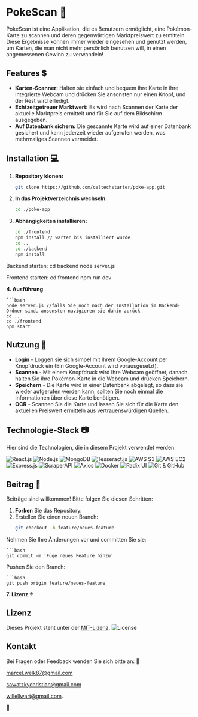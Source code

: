 # PokeScan :flower_playing_cards:

PokeScan ist eine Applikation, die es Benutzern ermöglicht, eine Pokémon-Karte zu scannen und deren gegenwärtigen Marktpreiswert zu ermitteln.
Diese Ergebnisse können immer wieder eingesehen und genutzt werden, um Karten, die man nicht mehr persönlich benutzen will, in einen angemessenen Gewinn zu verwandeln!


## Features :heavy_dollar_sign:

- **Karten-Scanner:** Halten sie einfach und bequem ihre Karte in ihre integrierte Webcam und drücken Sie ansonsten nur einen Knopf, und der Rest wird erledigt.
- **Echtzeitgetreuer Marktwert:** Es wird nach Scannen der Karte der aktuelle Marktpreis ermittelt und für Sie auf dem Bildschirm ausgegeben.
- **Auf Datenbank sichern:** Die gescannte Karte wird auf einer Datenbank gesichert und kann jederzeit wieder aufgerufen werden, was mehrmaliges Scannen vermeidet.


## Installation :computer:

1. **Repository klonen:** 
   ```bash
   git clone https://github.com/celtechstarter/poke-app.git

2. **In das Projektverzeichnis wechseln:**
	```bash
	cd ./poke-app

3. **Abhängigkeiten installieren:**
	```bash
    cd ./frontend
    npm install // warten bis installiert wurde
    cd ..
    cd ./backend
    npm install


Backend starten:
cd backend
node server.js

Frontend starten:
cd frontend
npm run dev

**4. Ausführung**
    
    ```bash
    node server.js //falls Sie noch nach der Installation im Backend-Ordner sind, ansonsten navigieren sie dahin zurück
    cd ..
    cd ./frontend
    npm start


## Nutzung :rocket:

- **Login** - Loggen sie sich simpel mit Ihrem Google-Account per Knopfdruck ein (Ein Google-Account wird vorausgesetzt).
- **Scannen** - Mit einem Knopfdruck wird Ihre Webcam geöffnet, danach halten Sie ihre Pokémon-Karte in die Webcam und drücken Speichern.
- **Speichern** - Die Karte wird in einer Datenbank abgelegt, so dass sie wieder aufgerufen werden kann, sollten Sie noch einmal die Informationen über diese Karte benötigen.
- **OCR** - Scannen Sie die Karte und lassen Sie sich für die Karte den aktuellen Preiswert ermitteln aus vertrauenswürdigen Quellen.

## Technologie-Stack :camera:

Hier sind die Technologien, die in diesem Projekt verwendet werden:

![React.js](https://img.shields.io/badge/React.js-34D399?style=for-the-badge&logo=react&logoColor=white)
![Node.js](https://img.shields.io/badge/Node.js-2684FF?style=for-the-badge&logo=node.js&logoColor=white)
![MongoDB](https://img.shields.io/badge/MongoDB-4B0082?style=for-the-badge&logo=mongodb&logoColor=white)
![Tesseract.js](https://img.shields.io/badge/Tesseract.js-F97316?style=for-the-badge&logo=tesseract&logoColor=white)
![AWS S3](https://img.shields.io/badge/AWS_S3-F59E0B?style=for-the-badge&logo=amazonaws&logoColor=white)
![AWS EC2](https://img.shields.io/badge/AWS_EC2-14B8A6?style=for-the-badge&logo=amazonaws&logoColor=white)
![Express.js](https://img.shields.io/badge/Express.js-6B7280?style=for-the-badge&logo=express&logoColor=white)
![ScraperAPI](https://img.shields.io/badge/ScraperAPI-EF4444?style=for-the-badge&logo=scraperapi&logoColor=white)
![Axios](https://img.shields.io/badge/Axios-8B5CF6?style=for-the-badge&logo=axios&logoColor=white)
![Docker](https://img.shields.io/badge/Docker-EC4899?style=for-the-badge&logo=docker&logoColor=white)
![Radix UI](https://img.shields.io/badge/Radix_UI-06B6D4?style=for-the-badge&logo=radixui&logoColor=white)
![Git & GitHub](https://img.shields.io/badge/Git%20%26%20GitHub-6366F1?style=for-the-badge&logo=git&logoColor=white)

## Beitrag :dancers:

Beiträge sind willkommen! Bitte folgen Sie diesen Schritten:

1. **Forken** Sie das Repository.
2. Erstellen Sie einen neuen Branch:
   ```bash
   git checkout -b feature/neues-feature

Nehmen Sie Ihre Änderungen vor und committen Sie sie:

	```bash
    git commit -m 'Füge neues Feature hinzu'

Pushen Sie den Branch:

	```bash
    git push origin feature/neues-feature



**7. Lizenz** :registered:


## Lizenz

Dieses Projekt steht unter der [MIT-Lizenz](LICENSE).
![License](https://img.shields.io/badge/license-MIT-blue)

## Kontakt

Bei Fragen oder Feedback wenden Sie sich bitte an: :email:

[marcel.welk87@gmail.com](mailto:marcel.welk87@gmail.com) 

[sawatzkychristian@gmail.com](mailto:sawatzkychristian@gmail.com)

[willellwart@gmail.com](mailto:willellwart@gmail.com).

:wave:
